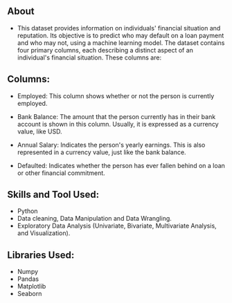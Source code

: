 ## **About**
- This dataset provides information on individuals' financial situation and reputation. Its objective is to predict who may default on a loan payment and who may not, using a machine learning model. The dataset contains four primary columns, each describing a distinct aspect of an individual's financial situation. These columns are:

## **Columns:**

- Employed: This column shows whether or not the person is currently employed. 

- Bank Balance: The amount that the person currently has in their bank account is shown in this column. Usually, it is expressed as a currency value, like USD.

- Annual Salary: Indicates the person's yearly earnings. This is also represented in a currency value, just like the bank balance.

- Defaulted: Indicates whether the person has ever fallen behind on a loan or other financial commitment. 


## **Skills and Tool Used:** 
- Python
- Data cleaning, Data Manipulation and Data Wrangling.
- Exploratory Data Analysis (Univariate, Bivariate, Multivariate Analysis, and Visualization).


## **Libraries Used:**
- Numpy
- Pandas
- Matplotlib
- Seaborn
